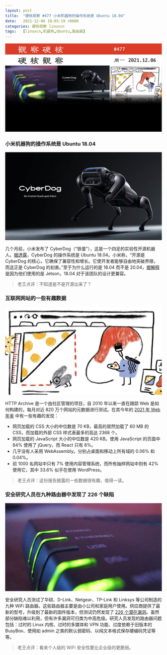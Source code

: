 ```yaml
---
layout: post
title:	"硬核观察 #477 小米机器狗的操作系统是 Ubuntu 18.04"
date:	2021-12-06 18:05:19 +0800 
categories:	硬核观察 linuxcn 
tags:	[linuxcn,机器狗,Ubuntu,路由器]
---
```



![](/Asserts/Images/album/202112/06/180437mrzrrg5vghc455rr.jpg)


### 小米机器狗的操作系统是 Ubuntu 18.04


![](/Asserts/Images/album/202112/06/180448ovhom1h9q19gyvyn.jpg)


几个月前，小米发布了 CyberDog（“铁蛋”），这是一个四足的实验性开源机器人。[据透露](https://ubuntu.com/blog/cyberdog-a-four-legged-robot-revolution-with-ubuntu)，CyberDog 的操作系统是 Ubuntu 18.04。小米称，“开源是 CyberDog 的核心，它确保了兼容性和增长。它使开发者能够自由地突破界限，而这正是 CyberDog 的初衷。”至于为什么运行的是 18.04 而不是 20.04，[据解释](https://www.theregister.com/2021/12/03/ubuntu_cyberdog/)是因为他们使用的是 Jetson，18.04 对于该团队的设计更兼容。



> 
> 老王点评：不知道是不是开源出来了？
> 
> 
> 


### 互联网网站的一些有趣数据


![](/Asserts/Images/album/202112/06/180458nzkn0x1nznc2khkr.jpg)


HTTP Archive 是一个由社区管理的项目，自 2010 年以来一直在跟踪 Web 是如何构建的，每月对近 820 万个网站的元数据进行测试。在其今年的 [2021 年 Web 年鉴](https://almanac.httparchive.org/en/2021/) 中有一些有趣的发现：


* 网页加载的 CSS 大小的中位数是 70 KB，最高的居然加载了 60 MB 的 CSS，而加载的外部 CSS 样式表最多的高达 2368 个。
* 网页加载的 JavaScript 大小的中位数是 420 KB。使用 JavaScript 的页面中 84% 使用了 jQuery，而 React 只有 8%。
* 几乎没有人采用 WebAssembly。分别占桌面和移动上所有域的 0.06% 和 0.04%。
* 前 1000 名网站中只有 7% 使用内容管理系统，而所有抽样网站中则有 42% 使用它，其中 33.6% 似乎在使用 WordPress。



> 
> 老王点评：这份报告披露的一些数据很有趣，值得一读。
> 
> 
> 


### 安全研究人员在九种路由器中发现了 226 个缺陷


![](/Asserts/Images/album/202112/06/180510mtllolluvq4lqjvq.jpg)


安全研究人员测试了华硕、D-Link、Netgear、TP-Link 和 Linksys 等公司制造的九种 WiFi 路由器。这些路由器主要是由小公司和家庭用户使用。供应商提供了最新的型号，升级到了最新的固件版本，但测试仍然发现了 [226 个潜在漏洞](https://www.bleepingcomputer.com/news/security/nine-wifi-routers-used-by-millions-were-vulnerable-to-226-flaws/)。虽然部分缺陷难以利用，但有许多漏洞可归类为中高危级。研究人员发现的路由器问题包括：过时的 Linux 内核、过时的多媒体和 VPN 功能、过度依赖于旧版本的 BusyBox、使用如 admin 之类的默认弱密码、以纯文本格式保存硬编码凭证等等。



> 
> 老王点评：看来个人级的 WiFi 安全性要比企业级的更脆弱。
> 
> 
>
